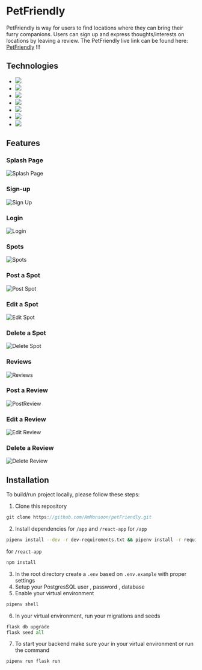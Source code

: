 # PetFriendly
PetFriendly is way for users to find locations where they can bring their furry companions.
Users can sign up and express thoughts/interests on locations by leaving a review.
The PetFriendly live link can be found here: <a href='https://petfriendlyy.herokuapp.com/'>PetFriendly</a> !!!

## Technologies
* <a href="https://developer.mozilla.org/en-US/docs/Web/JavaScript"><img src="https://img.shields.io/badge/-JavaScript-F7DF1E?logo=JavaScript&logoColor=333333" /></a>
* <a href="https://www.python.org/psf/"><img src="https://img.shields.io/badge/Python-3776AB?style=for-the-badge&logo=python&logoColor=white" /></a>
* <a href="https://www.postgresql.org/"><img src="https://img.shields.io/badge/-PostgreSQL-336791?logo=PostgreSQL" /></a>
* <a href="https://reactjs.org/"><img src="https://img.shields.io/badge/react-%2320232a.svg?style=flat&logo=react&logoColor=%2361DAFB"></a>
* <a href="https://redux.js.org/"><img src="https://img.shields.io/badge/redux-%23593d88.svg?style=flat&logo=redux&logoColor=white"></a>
* <a href="https://developer.mozilla.org/en-US/docs/Web/CSS"><img src="https://img.shields.io/badge/-CSS3-1572B6?logo=CSS3" /></a>
* <a href="https://flask.palletsprojects.com/en/2.0.x/"><img src="https://img.shields.io/badge/Flask-000000?style=for-the-badge&logo=flask&logoColor=white" /></a>
## Features 
### Splash Page
![Splash Page](react-app/src/images/splashpage.jpg)

### Sign-up
![Sign Up](react-app/src/images/signup.jpg)

### Login
![Login](react-app/src/images/login.jpg)

### Spots
![Spots](react-app/src/images/spots.jpg)

### Post a Spot
![Post Spot](react-app/src/images/addspot.jpg)

### Edit a Spot
![Edit Spot](react-app/src/images/editspot.jpg)

### Delete a Spot
![Delete Spot](react-app/src/images/deletespot.jpg)

### Reviews
![Reviews](react-app/src/images/reviews.jpg)

### Post a Review
![PostReview](react-app/src/images/postreview.jpg)

### Edit a Review
![Edit Review](react-app/src/images/editreview.jpg)

### Delete a Review
![Delete Review](react-app/src/images/deletereview.jpg)


## Installation
To build/run project locally, please follow these steps:

1. Clone this repository
```javascript
git clone https://github.com/AmMonsoon/petFriendly.git
 ```

2. Install dependencies for `/app` and `/react-app`
for `/app`
```bash
pipenv install --dev -r dev-requirements.txt && pipenv install -r requirements.txt
```

for `/react-app`
```javascript
npm install
```


3. In the root directory create a `.env` based on `.env.example` with proper settings 
4. Setup your PostgresSQL user , password , database
5. Enable your virtual environment 
```python
pipenv shell
```

6. In your virtual environment, run your migrations and seeds 
```python
flask db upgrade
flask seed all
```

7. To start your backend make sure your in your virtual environment or run the command
```python 
pipenv run flask run
```


